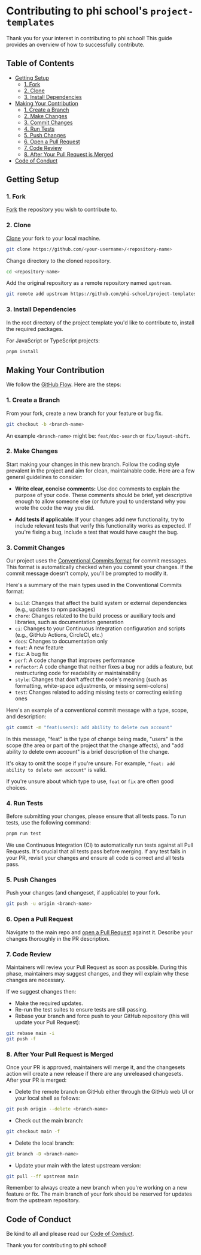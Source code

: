 # Contributing to phi school's `project-templates`

Thank you for your interest in contributing to phi school! This guide provides an overview of how to successfully contribute.

## Table of Contents

- [Getting Setup](#getting-setup)
  - [1. Fork](#1-fork)
  - [2. Clone](#2-clone)
  - [3. Install Dependencies](#3-install-dependencies)
- [Making Your Contribution](#making-your-contribution)
  - [1. Create a Branch](#1-create-a-branch)
  - [2. Make Changes](#2-make-changes)
  - [3. Commit Changes](#3-commit-changes)
  - [4. Run Tests](#4-run-tests)
  - [5. Push Changes](#6-push-changes)
  - [6. Open a Pull Request](#7-open-a-pull-request)
  - [7. Code Review](#8-code-review)
  - [8. After Your Pull Request is Merged](#9-after-your-pull-request-is-merged)
- [Code of Conduct](#code-of-conduct)

## Getting Setup

### 1. Fork

[Fork](https://docs.github.com/en/get-started/quickstart/fork-a-repo) the repository you wish to contribute to.

### 2. Clone

[Clone](https://docs.github.com/en/repositories/creating-and-managing-repositories/cloning-a-repository) your fork to your local machine.

```bash
git clone https://github.com/<your-username>/<repository-name>
```

Change directory to the cloned repository.

```bash
cd <repository-name>
```

Add the original repository as a remote repository named `upstream`.

```bash
git remote add upstream https://github.com/phi-school/project-templates
```

### 3. Install Dependencies

In the root directory of the project template you'd like to contribute to, install the required packages.

For JavaScript or TypeScript projects:

```bash
pnpm install
```

## Making Your Contribution

We follow the [GitHub Flow](https://docs.github.com/en/get-started/quickstart/github-flow). Here are the steps:

### 1. Create a Branch

From your fork, create a new branch for your feature or bug fix.

```bash
git checkout -b <branch-name>
```

An example `<branch-name>` might be: `feat/doc-search` or `fix/layout-shift`.

### 2. Make Changes

Start making your changes in this new branch. Follow the coding style prevalent in the project and aim for clean, maintainable code. Here are a few general guidelines to consider:

- **Write clear, concise comments:** Use doc comments to explain the purpose of your code. These comments should be brief, yet descriptive enough to allow someone else (or future you) to understand why you wrote the code the way you did.

- **Add tests if applicable:** If your changes add new functionality, try to include relevant tests that verify this functionality works as expected. If you're fixing a bug, include a test that would have caught the bug.

### 3. Commit Changes

Our project uses the [Conventional Commits format](https://www.conventionalcommits.org/) for commit messages. This format is automatically checked when you commit your changes. If the commit message doesn't comply, you'll be prompted to modify it.

Here's a summary of the main types used in the Conventional Commits format:

- `build`: Changes that affect the build system or external dependencies (e.g., updates to npm packages)
- `chore`: Changes related to the build process or auxiliary tools and libraries, such as documentation generation
- `ci`: Changes to your Continuous Integration configuration and scripts (e.g., GitHub Actions, CircleCI, etc.)
- `docs`: Changes to documentation only
- `feat`: A new feature
- `fix`: A bug fix
- `perf`: A code change that improves performance
- `refactor`: A code change that neither fixes a bug nor adds a feature, but restructuring code for readability or maintainability
- `style`: Changes that don't affect the code's meaning (such as formatting, white-space adjustments, or missing semi-colons)
- `test`: Changes related to adding missing tests or correcting existing ones

Here's an example of a conventional commit message with a type, scope, and description:

```bash
git commit -m "feat(users): add ability to delete own account"
```

In this message, "feat" is the type of change being made, "users" is the scope (the area or part of the project that the change affects), and "add ability to delete own account" is a brief description of the change.

It's okay to omit the scope if you're unsure. For example, `"feat: add ability to delete own account"` is valid.

If you're unsure about which type to use, `feat` or `fix` are often good choices.

### 4. Run Tests

Before submitting your changes, please ensure that all tests pass. To run tests, use the following command:

```bash
pnpm run test
```

We use Continuous Integration (CI) to automatically run tests against all Pull Requests. It's crucial that all tests pass before merging. If any test fails in your PR, revisit your changes and ensure all code is correct and all tests pass.

### 5. Push Changes

Push your changes (and changeset, if applicable) to your fork.

```bash
git push -u origin <branch-name>
```

### 6. Open a Pull Request

Navigate to the main repo and [open a Pull Request](https://docs.github.com/en/pull-requests/collaborating-with-pull-requests/proposing-changes-to-your-work-with-pull-requests/creating-a-pull-request) against it. Describe your changes thoroughly in the PR description.

### 7. Code Review

Maintainers will review your Pull Request as soon as possible. During this phase, maintainers may suggest changes, and they will explain why these changes are necessary.

If we suggest changes then:

- Make the required updates.
- Re-run the test suites to ensure tests are still passing.
- Rebase your branch and force push to your GitHub repository (this will update your Pull Request):

```bash
git rebase main -i
git push -f
```

### 8. After Your Pull Request is Merged

Once your PR is approved, maintainers will merge it, and the changesets action will create a new release if there are any unreleased changesets. After your PR is merged:

- Delete the remote branch on GitHub either through the GitHub web UI or your local shell as follows:

```bash
git push origin --delete <branch-name>
```

- Check out the main branch:

```bash
git checkout main -f
```

- Delete the local branch:

```bash
git branch -D <branch-name>
```

- Update your main with the latest upstream version:

```bash
git pull --ff upstream main
```

Remember to always create a new branch when you're working on a new feature or fix. The main branch of your fork should be reserved for updates from the upstream repository.

## Code of Conduct

Be kind to all and please read our [Code of Conduct](https://github.com/phi-school/.github/blob/main/CODE_OF_CONDUCT.md).

Thank you for contributing to phi school!

